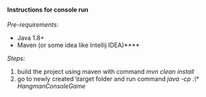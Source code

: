 <h4>Instructions for console run</h4>

_Pre-requirements:_
- Java 1.8+
- Maven (or some idea like Intellij IDEA)**** 

_Steps:_
1. build the project using maven with command _mvn clean install_
2. go to newly created \target folder and run command _java -cp .\\* HangmanConsoleGame_

